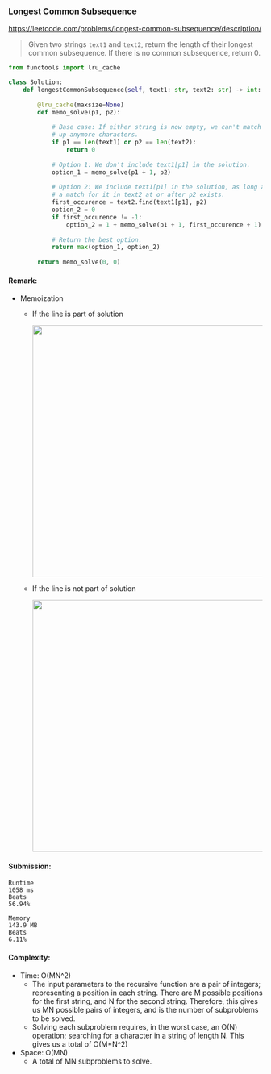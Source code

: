 ### Longest Common Subsequence
https://leetcode.com/problems/longest-common-subsequence/description/
>Given two strings `text1` and `text2`, return the length of their longest common subsequence. If there is no common subsequence, return 0.

```python
from functools import lru_cache

class Solution:
    def longestCommonSubsequence(self, text1: str, text2: str) -> int:
        
        @lru_cache(maxsize=None)
        def memo_solve(p1, p2):
            
            # Base case: If either string is now empty, we can't match
            # up anymore characters.
            if p1 == len(text1) or p2 == len(text2):
                return 0
            
            # Option 1: We don't include text1[p1] in the solution.
            option_1 = memo_solve(p1 + 1, p2)
            
            # Option 2: We include text1[p1] in the solution, as long as
            # a match for it in text2 at or after p2 exists.
            first_occurence = text2.find(text1[p1], p2)
            option_2 = 0
            if first_occurence != -1:
                option_2 = 1 + memo_solve(p1 + 1, first_occurence + 1)
            
            # Return the best option.
            return max(option_1, option_2)
                
        return memo_solve(0, 0)
```
#### Remark:
- Memoization
  - If the line is part of solution
    <p>
    <img src="https://leetcode.com/problems/longest-common-subsequence/solutions/598321/Figures/1143/subproblem_1.png" width="500" />
    </p>

  - If the line is not part of solution
    <p>
    <img src="https://leetcode.com/problems/longest-common-subsequence/solutions/598321/Figures/1143/subproblem_2.png" width="500" />
    </p>
    
#### Submission:
```
Runtime
1058 ms
Beats
56.94%

Memory
143.9 MB
Beats
6.11%
```
#### Complexity:
- Time: O(MN^2)
  - The input parameters to the recursive function are a pair of integers; representing a position in each string. There are M possible positions for the first string, and N for the second string. Therefore, this gives us MN possible pairs of integers, and is the number of subproblems to be solved.
  - Solving each subproblem requires, in the worst case, an O(N) operation; searching for a character in a string of length N. This gives us a total of O(M*N^2)
- Space: O(MN)
  - A total of MN subproblems to solve. 
